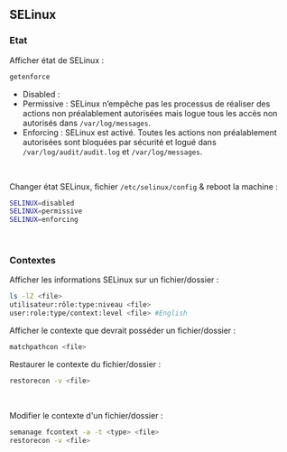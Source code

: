 ## SELinux

### Etat
Afficher état de SELinux :
```bash
getenforce
```
* Disabled :
* Permissive : SELinux n’empêche pas les processus de réaliser des actions non préalablement autorisées mais logue tous les accès non autorisés dans <code>/var/log/messages</code>.
* Enforcing : SELinux est activé. Toutes les actions non préalablement autorisées sont bloquées par sécurité et logué dans <code>/var/log/audit/audit.log</code> et <code>/var/log/messages</code>.

<br>

Changer état SELinux, fichier <code>/etc/selinux/config</code> & reboot la machine :
```bash
SELINUX=disabled
SELINUX=permissive
SELINUX=enforcing
```

<br>


### Contextes
Afficher les informations SELinux sur un fichier/dossier :
```bash
ls -lZ <file>
utilisateur:rôle:type:niveau <file>
user:role:type/context:level <file> #English
```

Afficher le contexte que devrait posséder un fichier/dossier :
```bash
matchpathcon <file>
```

Restaurer le contexte du fichier/dossier :
```bash
restorecon -v <file>
```

<br>

Modifier le contexte d'un fichier/dossier :
```bash
semanage fcontext -a -t <type> <file>
restorecon -v <file>

```
